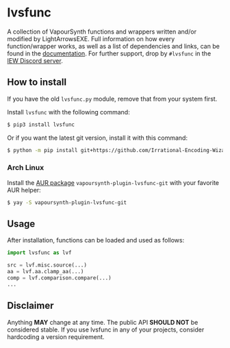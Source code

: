 # lvsfunc

A collection of VapourSynth functions and wrappers
written and/or modified by LightArrowsEXE.
Full information on how every function/wrapper works,
as well as a list of dependencies and links,
can be found in the [documentation](https://lvsfunc.encode.moe/en/latest/).
For further support,
drop by `#lvsfunc` in the [IEW Discord server](https://discord.gg/qxTxVJGtst).

## How to install

If you have the old `lvsfunc.py` module,
remove that from your system first.

Install `lvsfunc` with the following command:

```sh
$ pip3 install lvsfunc
```

Or if you want the latest git version, install it with this command:

```sh
$ python -m pip install git+https://github.com/Irrational-Encoding-Wizardry/lvsfunc.git -U
```

### Arch Linux

Install the [AUR package](https://aur.archlinux.org/packages/vapoursynth-plugin-lvsfunc-git/) `vapoursynth-plugin-lvsfunc-git` with your favorite AUR helper:

```sh
$ yay -S vapoursynth-plugin-lvsfunc-git
```

## Usage

After installation, functions can be loaded and used as follows:

```py
import lvsfunc as lvf

src = lvf.misc.source(...)
aa = lvf.aa.clamp_aa(...)
comp = lvf.comparison.compare(...)
...
```

## Disclaimer

Anything **MAY** change at any time.
The public API **SHOULD NOT** be considered stable.
If you use lvsfunc in any of your projects,
consider hardcoding a version requirement.
